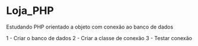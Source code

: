 # Loja_PHP
Estudando PHP orientado a objeto com conexão ao banco de dados

1 - Criar o banco de dados
2 - Criar a classe de conexão
3 - Testar conexão
